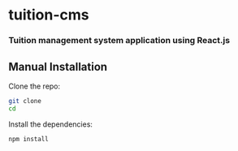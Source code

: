 # tuition-cms

### Tuition management system application using React.js

## Manual Installation

Clone the repo:

```bash
git clone 
cd 
```

Install the dependencies:
```bash
npm install
```

